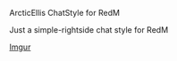 ArcticEllis ChatStyle for RedM

Just a simple-rightside chat style for RedM

[Imgur](https://i.imgur.com/PZDCAoo.png)
